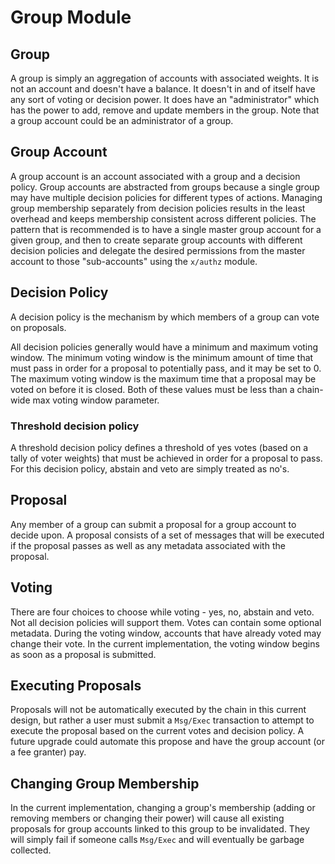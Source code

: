 # Group Module

## Group

A group is simply an aggregation of accounts with associated weights. It is not
an account and doesn't have a balance. It doesn't in and of itself have any
sort of voting or decision power. It does have an "administrator" which has
the power to add, remove and update members in the group. Note that a
group account could be an administrator of a group.

## Group Account

A group account is an account associated with a group and a decision policy.
Group accounts are abstracted from groups because a single group may have
multiple decision policies for different types of actions. Managing group
membership separately from decision policies results in the least overhead
and keeps membership consistent across different policies. The pattern that
is recommended is to have a single master group account for a given group,
and then to create separate group accounts with different decision policies
and delegate the desired permissions from the master account to
those "sub-accounts" using the `x/authz` module.


## Decision Policy

A decision policy is the mechanism by which members of a group can vote on 
proposals.

All decision policies generally would have a minimum and maximum voting window.
The minimum voting window is the minimum amount of time that must pass in order
for a proposal to potentially pass, and it may be set to 0. The maximum voting
window is the maximum time that a proposal may be voted on before it is closed.
Both of these values must be less than a chain-wide max voting window parameter.

### Threshold decision policy

A threshold decision policy defines a threshold of yes votes (based on a tally
of voter weights) that must be achieved in order for a proposal to pass. For
this decision policy, abstain and veto are simply treated as no's.

## Proposal

Any member of a group can submit a proposal for a group account to decide upon.
A proposal consists of a set of messages that will be executed if the proposal
passes as well as any metadata associated with the proposal.

## Voting

There are four choices to choose while voting - yes, no, abstain and veto. Not
all decision policies will support them. Votes can contain some optional metadata.
During the voting window, accounts that have already voted may change their vote.
In the current implementation, the voting window begins as soon as a proposal
is submitted.

## Executing Proposals

Proposals will not be automatically executed by the chain in this current design,
but rather a user must submit a `Msg/Exec` transaction to attempt to execute the
proposal based on the current votes and decision policy. A future upgrade could
automate this propose and have the group account (or a fee granter) pay.

## Changing Group Membership

In the current implementation, changing a group's membership (adding or removing members or changing their power)
will cause all existing proposals for group accounts linked to this group
to be invalidated. They will simply fail if someone calls `Msg/Exec` and will
eventually be garbage collected.
